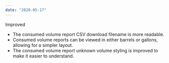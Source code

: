 ```yaml
---
date: "2020-05-17"
---
```


Improved
- The consumed volume report CSV download filename is more readable.
- Consumed volume reports can be viewed in either barrels or gallons, allowing for a simpler layout.
- The consumed volume report unknown volume styling is improved to make it easier to understand.
